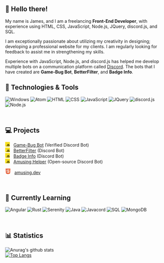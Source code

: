 ## :wave: Hello there!

My name is James, and I am a freelancing **Front-End Developer**, with experience using HTML, CSS, JavaScript, Node.js, JQuery, discord.js, and SQL.

I am exceptionally passionate about utilizing my creativity in designing; developing a professional website for my clients. I am regularly looking for feedback to assist me in strengthening my skills.

Experience with JavaScript, Node.js, and discord.js has helped me develop multiple bots on a communication platform called [Discord](https://discord.com/). The bots that I have created are **Game-Bug Bot**, **BetterFilter**, and **Badge Info**.
## :wrench: Technologies & Tools

<img src="https://img.shields.io/badge/OS-Windows-%230074CF?style=for-the-badge" alt="Windows"> <img src="https://img.shields.io/badge/Editor-Atom-%2347D89E?style=for-the-badge" alt="Atom"> <img src="https://img.shields.io/badge/Code-HTML-%23E44D26?style=for-the-badge" alt="HTML"> <img src="https://img.shields.io/badge/Code-CSS-%23254BDD?style=for-the-badge" alt="CSS"> <img src="https://img.shields.io/badge/Code-JavaScript-%23F7E018?style=for-the-badge" alt="JavaScript"> <img src="https://img.shields.io/badge/Library-JQuery-%23F7E018?style=for-the-badge" alt="JQuery"> <img src="https://img.shields.io/badge/Library-discord.js-%23F7E018?style=for-the-badge" alt="discord.js"> <img src="https://img.shields.io/badge/Runtime-Node.js-%23509941?style=for-the-badge" alt="Node.js">

<br>

## :computer: Projects

<img src="https://github.com/AmusingDev/AmusingDev/blob/main/images/js.png?raw=true" width="15px" height="15px" alt="js-icon"> &nbsp; [Game-Bug Bot](https://github.com/AmusingDev/Game-Bug-Bot) (Verified Discord Bot) <br>
<img src="https://github.com/AmusingDev/AmusingDev/blob/main/images/js.png?raw=true" width="15px" height="15px" alt="js-icon"> &nbsp; [BetterFilter](https://github.com/AmusingDev/BetterFilter) (Discord Bot) <br>
<img src="https://github.com/AmusingDev/AmusingDev/blob/main/images/js.png?raw=true" width="15px" height="15px" alt="js-icon"> &nbsp; [Badge Info](https://github.com/AmusingDev/Badge-Info) (Discord Bot) <br>
<img src="https://github.com/AmusingDev/AmusingDev/blob/main/images/js.png?raw=true" width="15px" height="15px" alt="js-icon"> &nbsp; [Amusing Helper](https://github.com/AmusingDev/Amusing-Helper) (Open-source Discord Bot)

<img src="https://github.com/AmusingDev/AmusingDev/blob/main/images/html.png?raw=true" width="18px" height="18px" alt="js-icon"> &nbsp; [amusing.dev](https://amusing.dev)

<br>

## :book: Currently Learning

<img src="https://img.shields.io/badge/Framework-Angular-%23D6032E?style=for-the-badge" alt="Angular"> <img src="https://img.shields.io/badge/Code-Rust-%23EF4A00?style=for-the-badge" alt="Rust"> <img src="https://img.shields.io/badge/Library-Serenity-%23EF4A00?style=for-the-badge" alt="Serenity"> <img src="https://img.shields.io/badge/Code-Java-%23E06C00?style=for-the-badge" alt="Java"> <img src="https://img.shields.io/badge/Library-Javacord-%23E06C00?style=for-the-badge" alt="Javacord"> <img src="https://img.shields.io/badge/Code-SQL-%23006EBF?style=for-the-badge" alt="SQL"> <img src="https://img.shields.io/badge/Database-MongoDB-%23118D4D?style=for-the-badge" alt="MongoDB">

<br>

## 📊 Statistics

![Anurag's github stats](https://github-readme-stats.vercel.app/api?username=amusingdev&show_icons=true&theme=vision-friendly-dark&hide_border=true&count_private=true&include_all_commits=true)
<br>
[![Top Langs](https://github-readme-stats.vercel.app/api/top-langs/?username=amusingdev&theme=vision-friendly-dark&layout=default&hide_border=true&card_width=495px)](https://github.com/amusingdev)
